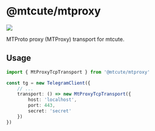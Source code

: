 # @mtcute/mtproxy

![](./coverage.svg)

MTProto proxy (MTProxy) transport for mtcute.

## Usage

```typescript
import { MtProxyTcpTransport } from '@mtcute/mtproxy'

const tg = new TelegramClient({
    // ...
    transport: () => new MtProxyTcpTransport({
        host: 'localhost',
        port: 443,
        secret: 'secret'
    })
})
```
